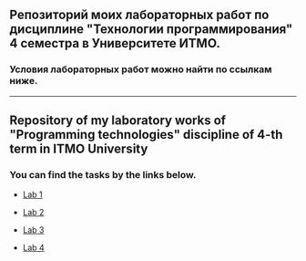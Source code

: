 ## Репозиторий моих лабораторных работ по дисциплине "Технологии программирования" 4 семестра в Университете ИТМО.

### Условия лабораторных работ можно найти по ссылкам ниже.
___
## Repository of my laboratory works of "Programming technologies" discipline of 4-th term in ITMO University

### You can find the tasks by the links below.


* [Lab 1](/Hello%2C%20world/GeneralTask.md)

* [Lab 2](/Codegen/Task.md)

* [Lab 3](/georgesh08_Analyzer/Task.md)

* [Lab 4](/Genetic%20Algorithm/Task.md)




